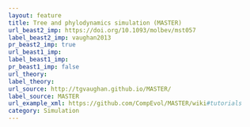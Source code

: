 ```yaml
---
layout: feature
title: Tree and phylodynamics simulation (MASTER)
url_beast2_imp: https://doi.org/10.1093/molbev/mst057
label_beast2_imp: vaughan2013
pr_beast2_imp: true
url_beast1_imp: 
label_beast1_imp: 
pr_beast1_imp: false
url_theory: 
label_theory: 
url_source: http://tgvaughan.github.io/MASTER/
label_source: MASTER
url_example_xml: https://github.com/CompEvol/MASTER/wiki#tutorials
category: Simulation
---
```

